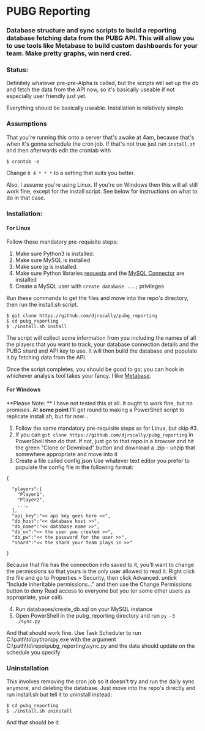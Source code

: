 # PUBG Reporting

### Database structure and sync scripts to build a reporting database fetching data from the PUBG API. This will allow you to use tools like Metabase to build custom dashboards for your team. Make pretty graphs, win nerd cred.

### Status:

Definitely whatever pre-pre-Alpha is called, but the scripts will set up the db
and fetch the data from the API now, so it's basically useable if not especially
user friendly just yet.

Everything should be basically useable. Installation is relatively simple

### Assumptions

That you're running this onto a server that's awake at 4am, because that's when it's
gonna schedule the cron job. If that's not true just run `install.sh` and then afterwards
edit the crontab with

`$ crontab -e`

Change `0 4 * * *` to a setting that suits you better.

Also, I assume you're using Linux. If you're on Windows then this will all still work fine, except
for the install script. See below for instructions on what to do in that case.

### Installation:

#### For Linux
Follow these mandatory pre-requisite steps:

  1. Make sure Python3 is installed.
  2. Make sure MySQL is installed
  3. Make sure [jq](https://stedolan.github.io/jq/) is installed.
  4. Make sure Python libraries [requests](http://docs.python-requests.org/en/master/) and the [MySQL Connector](https://dev.mysql.com/doc/connector-python/en/connector-python-installation.html) are installed
  5. Create a MySQL user with `create database ...;` privileges

Run these commands to get the files and move into the repo's directory, then run the install.sh script.

```  
$ git clone https://github.com/djrscally/pubg_reporting
$ cd pubg_reporting
$ ./install.sh install
```

The script will collect some information from you including the names of all the players
that you want to track, your database connection details and the PUBG shard and API key to
use. It will then build the database and populate it by fetching data from the API.

Once the script completes, you should be good to go; you can hook in whichever analysis tool
takes your fancy. I like [Metabase](https://www.metabase.com/).

#### For Windows

**Please Note: ** I have not tested this at all. It ought to work fine, but no promises.
At **some point** I'll get round to making a PowerShell script to replicate install.sh, but for now...

1. Follow the same mandatory pre-requisite steps as for Linux, but skip \#3.
2. If you can `git clone https://github.com/djrscally/pubg_reporting` in PowerShell then do that. If not, just go to that repo in a browser and hit the green "Clone or Download" button
and download a .zip - unzip that somewhere appropriate and move into it
3. Create a file called config.json Use whatever text editor you prefer to populate the config file in the following format:

```
{

  "players":[
    "Player1",
    "Player2",
    ...,
  ],
  "api_key":"<< api key goes here >>",
  "db_host":"<< database host >>",
  "db_name":"<< database name >>",
  "db_un":"<< the user you created >>",
  "db_pw":"<< the password for the user >>",
  "shard":"<< the shard your team plays in >>"

}
```

Because that file has the connection info saved to it, you'll want to change the permissions so that yours is the only user allowed to read it. Right click the file and go to Properties > Security, then click Advanced. _untick_ "Include inheritable permissions..." and then use the Change Permissions button to deny Read access to everyone but you (or some other users as appropriate, your call).

4. Run databases/create_db.sql on your MySQL instance
5. Open PowerShell in the pubg_reporting directory and run `py -3 ./sync.py`

And that should work fine. Use Task Scheduler to run C:\\path\\to\\python\\py.exe with the argument C:\\path\\to\\repo\\pubg_reporting\\sync.py and the data should update on the schedule you specify

### Uninstallation

This involves removing the cron job so it doesn't try and run the daily sync anymore, and deleting the database. Just move into the repo's directly and run install.sh but tell it to uninstall instead:

```
$ cd pubg_reporting
$ ./install.sh uninstall
```

And that should be it.
